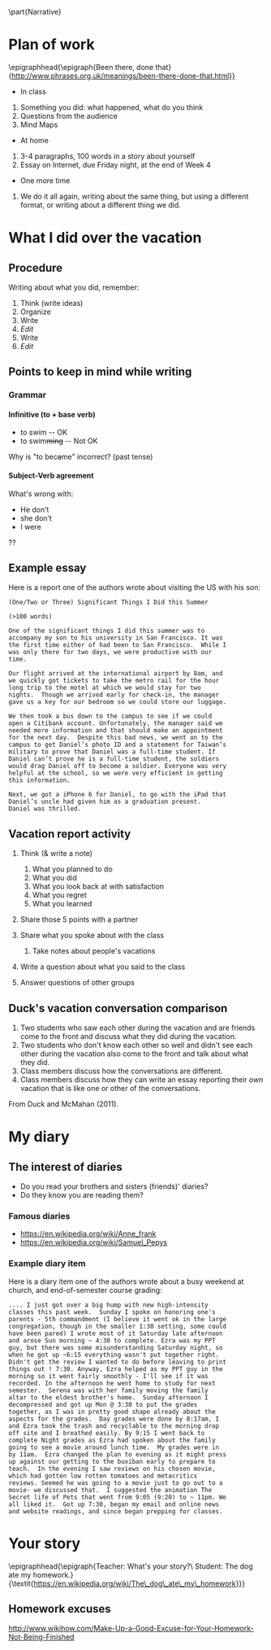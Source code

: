 \part{Narrative}

# Plan of work
	
\epigraphhead{\epigraph{Been there, done that}{http://www.phrases.org.uk/meanings/been-there-done-that.html}}

* In class

1. Something you did: what happened, what do you think
2. Questions from the audience
3. Mind Maps

* At home

1. 3-4 paragraphs, 100 words in a story about yourself
2. Essay on Internet, due Friday night, at the end of Week 4

* One more time

1. We do it all again, writing about the same thing, but using a different format, or writing about a different thing we did.

# What I did over the vacation

## Procedure

Writing about what you did, remember:

1. Think (write ideas)
1. Organize
1. Write
1. *Edit*
1. Write
1. *Edit*

## Points to keep in mind while writing

### Grammar

#### Infinitive (to + base verb)

* to swim -- OK
* to swim~~ming~~ -- Not OK

Why is "to bec~~a~~me" incorrect? (past tense)

#### Subject-Verb agreement

What's wrong with:

* He don’t
* she don’t
* I were 

??

## Example essay

Here is a report one of the authors wrote about visiting the US with his son:

	(One/Two or Three) Significant Things I Did this Summer

	(>100 words)

	One of the significant things I did this summer was to
	accompany my son to his university in San Francisco. It was
	the first time either of had been to San Francisco.  While I
	was only there for two days, we were productive with our
	time.

	Our flight arrived at the international airport by 8am, and
	we quickly got tickets to take the metro rail for the hour
	long trip to the motel at which we would stay for two
	nights.  Though we arrived early for check-in, the manager
	gave us a key for our bedroom so we could store our luggage.

	We then took a bus down to the campus to see if we could
	open a Citibank account. Unfortunately, the manager said we
	needed more information and that should make an appointment
	for the next day.  Despite this bad news, we went on to the
	campus to get Daniel’s photo ID and a statement for Taiwan’s
	military to prove that Daniel was a full-time student. If
	Daniel can’t prove he is a full-time student, the soldiers
	would drag Daniel off to become a soldier. Everyone was very
	helpful at the school, so we were very efficient in getting
	this information.  

	Next, we got a iPhone 6 for Daniel, to go with the iPad that
	Daniel’s uncle had given him as a graduation present.
	Daniel was thrilled.  

## Vacation report activity

1. Think (& write a note)
	1. What you planned to do
	2. What you did
	3. What you look back at with satisfaction
	4. What you regret
	5. What you learned

1. Share those 5 points with a partner
1. Share what you spoke about with the class
	1. Take notes about people's vacations
1. Write a question about what you said to the class
1. Answer questions of other groups

## Duck's vacation conversation comparison

1. Two students who saw each other during the vacation and are friends come to the front and discuss what they did during the vacation.
2. Two students who don't know each other so well and didn't see each other during the vacation also come to the front and talk about what they did.
3. Class members discuss how the conversations are different.
4. Class members discuss how they can write an essay reporting their _own_ vacation that is like one or other of the conversations.

From Duck and McMahan (2011).

# My diary

## The interest of diaries

* Do you read your brothers and sisters (friends)' diaries?
* Do they know you are reading them?

### Famous diaries

* https://en.wikipedia.org/wiki/Anne_frank
* https://en.wikipedia.org/wiki/Samuel_Pepys

### Example diary item

Here is a diary item one of the authors wrote about a busy weekend at church, and end-of-semester course grading:

	.... I just got over a big hump with new high-intensity
	classes this past week.  Sunday I spoke on honoring one's
	parents - 5th commandment (I believe it went ok in the large
	congregation, though in the smaller 1:30 setting, some could
	have been pared) I wrote most of it Saturday late afternoon
	and arose Sun morning ~ 4:30 to complete. Ezra was my PPT
	guy, but there was some misunderstanding Saturday night, so
	when he got up ~6:15 everything wasn't put together right.
	Didn't get the review I wanted to do before leaving to print
	things out ! 7:30. Anyway, Ezra helped as my PPT guy in the
	morning so it went fairly smoothly - I'll see if it was
	recorded. In the afternoon he went home to study for next
	semester.  Serena was with her family moving the family
	altar to the eldest brother's home.  Sunday afternoon I
	decompressed and got up Mon @ 3:30 to put the grades
	together, as I was in pretty good shape already about the
	aspects for the grades.  Day grades were done by 8:17am, I
	and Ezra took the trash and recyclable to the morning drop
	off site and I breathed easily. By 9:15 I went back to
	complete Night grades as Ezra had spoken about the family
	going to see a movie around lunch time.  My grades were in
	by 11am.  Ezra changed the plan to evening as it might press
	up against our getting to the buxiban early to prepare to
	teach.  In the evening I saw reviews on his chosen movie,
	which had gotten low rotten tomatoes and metacritics
	reviews. Seemed he was going to a movie just to go out to a
	movie- we discussed that.  I suggested the animation The
	Secret life of Pets that went from 9:05 (9:20) to ~ 11pm. We
	all liked it.  Got up 7:30, began my email and online news
	and website readings, and since began prepping for classes.

# Your story

\epigraphhead{\epigraph{Teacher: What's your story?\\ Student: The dog ate my homework.}{\textit{https://en.wikipedia.org/wiki/The\_dog\_ate\_my\_homework}}}

## Homework excuses

http://www.wikihow.com/Make-Up-a-Good-Excuse-for-Your-Homework-Not-Being-Finished
